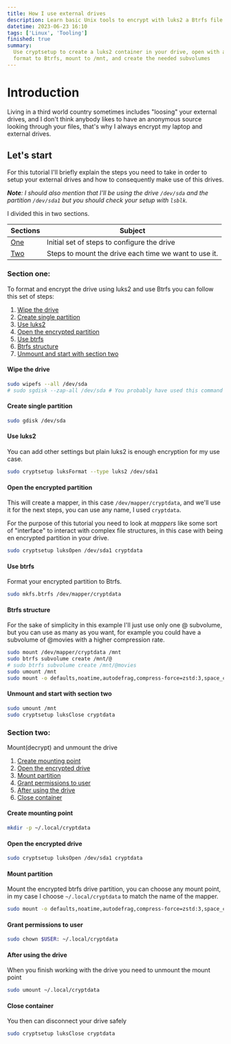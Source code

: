 ```yaml
---
title: How I use external drives
description: Learn basic Unix tools to encrypt with luks2 a Btrfs file system
datetime: 2023-06-23 16:10
tags: ['Linux', 'Tooling']
finished: true
summary:
  Use cryptsetup to create a luks2 container in your drive, open with a mapper,
  format to Btrfs, mount to /mnt, and create the needed subvolumes
---
```


# Introduction

Living in a third world country sometimes includes "loosing" your external
drives, and I don't think anybody likes to have an anonymous source looking
through your files, that's why I always encrypt my laptop and external drives.

## Let's start

For this tutorial I'll briefly explain the steps you need to take in order
to setup your external drives and how to consequently make use of this drives.

_**Note**: I should also mention that I'll be using the drive `/dev/sda` and
the partition `/dev/sda1` but you should check your setup with `lsblk`._

I divided this in two sections.

| Sections            | Subject                                               |
| ------------------- | ----------------------------------------------------- |
| [One](#section-one) | Initial set of steps to configure the drive           |
| [Two](#section-two) | Steps to mount the drive each time we want to use it. |

### Section one:

To format and encrypt the drive using luks2 and use Btrfs you can follow this
set of steps:

1. [Wipe the drive](#wipe-the-drive)
2. [Create single partition](#create-single-partition)
3. [Use luks2](#use-luks2)
4. [Open the encrypted partition](#open-the-encrypted-partition)
5. [Use btrfs](#use-btrfs)
6. [Btrfs structure](#btrfs-structure)
7. [Unmount and start with section two](#unmount-and-start-with-section-two)

#### Wipe the drive

```bash
sudo wipefs --all /dev/sda
# sudo sgdisk --zap-all /dev/sda # You probably have used this command if you installed Arch Linux
```

#### Create single partition

```bash
sudo gdisk /dev/sda
```

#### Use luks2

You can add other settings but plain luks2 is enough encryption for my use case.

```bash
sudo cryptsetup luksFormat --type luks2 /dev/sda1
```

#### Open the encrypted partition

This will create a mapper, in this case `/dev/mapper/cryptdata`, and we'll use
it for the next steps, you can use any name, I used `cryptdata`.

For the purpose of this tutorial you need to look at _mappers_ like some sort of
"interface" to interact with complex file structures, in this case with being
en encrypted partition in your drive.

```bash
sudo cryptsetup luksOpen /dev/sda1 cryptdata
```

#### Use btrfs

Format your encrypted partition to Btrfs.

```bash
sudo mkfs.btrfs /dev/mapper/cryptdata
```

#### Btrfs structure

For the sake of simplicity in this example I'll just use only one @ subvolume,
but you can use as many as you want, for example you could have a subvolume of
@movies with a higher compression rate.

```bash
sudo mount /dev/mapper/cryptdata /mnt
sudo btrfs subvolume create /mnt/@
# sudo btrfs subvolume create /mnt/@movies
sudo umount /mnt
sudo mount -o defaults,noatime,autodefrag,compress-force=zstd:3,space_cache=v2,subvol=@ /dev/mapper/cryptdata /mnt
```

#### Unmount and start with section two

```bash
sudo umount /mnt
sudo cryptsetup luksClose cryptdata
```

### Section two:

Mount(decrypt) and unmount the drive

1. [Create mounting point](#create-mounting-point)
2. [Open the encrypted drive](#open-the-encrypted-drive)
3. [Mount partition](#mount-partition)
4. [Grant permissions to user](#grant-permissions-to-user)
5. [After using the drive](#after-using-the-drive)
6. [Close container](#close-container)

#### Create mounting point

```bash
mkdir -p ~/.local/cryptdata
```

#### Open the encrypted drive

```bash
sudo cryptsetup luksOpen /dev/sda1 cryptdata
```

#### Mount partition

Mount the encrypted btrfs drive partition, you can choose any mount point, in
my case I choose `~/.local/cryptdata` to match the name of the mapper.

```bash
sudo mount -o defaults,noatime,autodefrag,compress-force=zstd:3,space_cache=v2,subvol=@ /dev/mapper/cryptdata ~/.local/cryptdata
```

#### Grant permissions to user

```bash
sudo chown $USER: ~/.local/cryptdata
```

#### After using the drive

When you finish working with the drive you need to unmount the mount point

```bash
sudo umount ~/.local/cryptdata
```

#### Close container

You then can disconnect your drive safely

```bash
sudo cryptsetup luksClose cryptdata
```
